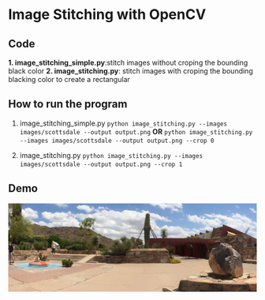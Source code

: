 # Image Stitching with OpenCV


## Code
  __1. image_stitching_simple.py__:stitch images without croping the bounding black color
  __2. image_stitching.py__: stitch images with croping the bounding blacking color to create a rectangular


## How to run the program
  1) image_stitching_simple.py
    ```
    python image_stitching.py --images images/scottsdale --output output.png
    ```
    __OR__
    ```
    python image_stitching.py --images images/scottsdale --output output.png --crop 0
    ```
  
  2) image_stitching.py
    ```
    python image_stitching.py --images images/scottsdale --output output.png --crop 1
    ```
    
## Demo
![](output.png)

